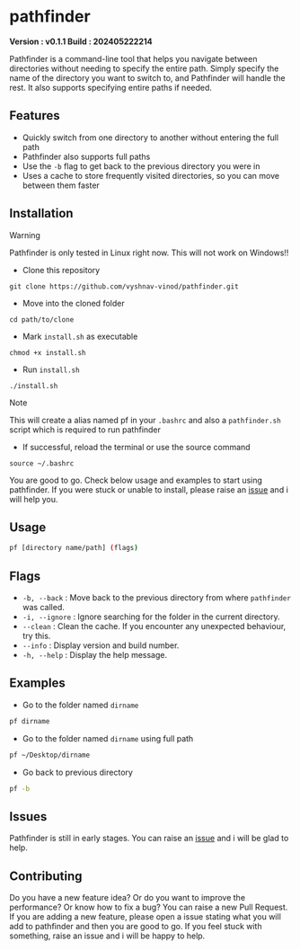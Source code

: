# pathfinder

**Version : v0.1.1 Build : 202405222214**

Pathfinder is a command-line tool that helps you navigate between directories without needing to specify the entire path. Simply specify the name of the directory you want to switch to, and Pathfinder will handle the rest. It also supports specifying entire paths if needed.

## Features

- Quickly switch from one directory to another without entering the full path
- Pathfinder also supports full paths
- Use the `-b` flag to get back to the previous directory you were in
- Uses a cache to store frequently visited directories, so you can move between them faster

## Installation

> [!WARNING]
> Pathfinder is only tested in Linux right now. This will not work on Windows!!


- Clone this repository
```
git clone https://github.com/vyshnav-vinod/pathfinder.git
```

- Move into the cloned folder
```
cd path/to/clone
```

- Mark `install.sh` as executable
```
chmod +x install.sh
```

- Run `install.sh`
```
./install.sh
```
> [!NOTE]
> This will create a alias named pf in your `.bashrc` and also a `pathfinder.sh` script which is required to run pathfinder

- If successful, reload the terminal or use the source command
```
source ~/.bashrc
```

You are good to go. Check below usage and examples to start using pathfinder. If you were stuck or unable to install, please raise an [issue](https://github.com/vyshnav-vinod/pathfinder/issues) and i will help you.

## Usage

```bash
pf [directory name/path] (flags)
```

## Flags

- `-b, --back` : Move back to the previous directory from where `pathfinder` was called.
- `-i, --ignore` : Ignore searching for the folder in the current directory.
- `--clean` : Clean the cache. If you encounter any unexpected behaviour, try this.
- `--info` : Display version and build number.
- `-h, --help` : Display the help message.

## Examples

- Go to the folder named `dirname`
```bash
pf dirname
```

- Go to the folder named `dirname` using full path
```bash
pf ~/Desktop/dirname
```

- Go back to previous directory
```bash
pf -b
```

## Issues

Pathfinder is still in early stages. You can raise an [issue](https://github.com/vyshnav-vinod/pathfinder/issues) and i will be glad to help. 

## Contributing

Do you have a new feature idea? Or do you want to improve the performance? Or know how to fix a bug? You can raise a new Pull Request. If you are adding a new feature, please open a issue stating what you will add to pathfinder and then you are good to go. If you feel stuck with something, raise an issue and i will be happy to help.